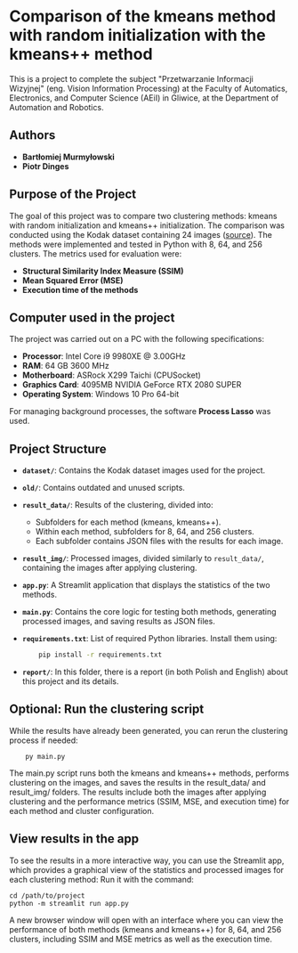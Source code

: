 # Comparison of the kmeans method with random initialization with the kmeans++ method
This is a project to complete the subject "Przetwarzanie Informacji Wizyjnej" (eng. Vision Information Processing) at the Faculty of Automatics, Electronics, and Computer Science (AEiI) in Gliwice, at the Department of Automation and Robotics.

## Authors
- **Bartłomiej Murmyłowski**
- **Piotr Dinges**

## Purpose of the Project

The goal of this project was to compare two clustering methods: kmeans with random initialization and kmeans++ initialization. The comparison was conducted using the Kodak dataset containing 24 images ([source](https://www.kaggle.com/datasets/sherylmehta/kodak-dataset)). The methods were implemented and tested in Python with 8, 64, and 256 clusters. The metrics used for evaluation were:

- **Structural Similarity Index Measure (SSIM)**  
- **Mean Squared Error (MSE)**  
- **Execution time of the methods**  

## Computer used in the project
The project was carried out on a PC with the following specifications:
- **Processor**: Intel Core i9 9980XE @ 3.00GHz
- **RAM**: 64 GB 3600 MHz
- **Motherboard**: ASRock X299 Taichi (CPUSocket)
- **Graphics Card**: 4095MB NVIDIA GeForce RTX 2080 SUPER
- **Operating System**: Windows 10 Pro 64-bit

For managing background processes, the software **Process Lasso** was used.


## Project Structure

- **`dataset/`**: Contains the Kodak dataset images used for the project.  
- **`old/`**: Contains outdated and unused scripts.  
- **`result_data/`**: Results of the clustering, divided into:
  - Subfolders for each method (kmeans, kmeans++).
  - Within each method, subfolders for 8, 64, and 256 clusters.
  - Each subfolder contains JSON files with the results for each image.  
- **`result_img/`**: Processed images, divided similarly to `result_data/`, containing the images after applying clustering.  
- **`app.py`**: A Streamlit application that displays the statistics of the two methods. 
- **`main.py`**: Contains the core logic for testing both methods, generating processed images, and saving results as JSON files.


- **`requirements.txt`**: List of required Python libraries. Install them using:

    ```bash
        pip install -r requirements.txt
- **`report/`**: In this folder, there is a report (in both Polish and English) about this project and its details.
## Optional: Run the clustering script
While the results have already been generated, you can rerun the clustering process if needed:

    
        py main.py

The main.py script runs both the kmeans and kmeans++ methods, performs clustering on the images, and saves the results in the result_data/ and result_img/ folders. The results include both the images after applying clustering and the performance metrics (SSIM, MSE, and execution time) for each method and cluster configuration.

## View results in the app
To see the results in a more interactive way, you can use the Streamlit app, which provides a graphical view of the statistics and processed images for each clustering method:
Run it with the command:


    cd /path/to/project
    python -m streamlit run app.py

A new browser window will open with an interface where you can view the performance of both methods (kmeans and kmeans++) for 8, 64, and 256 clusters, including SSIM and MSE metrics as well as the execution time.


